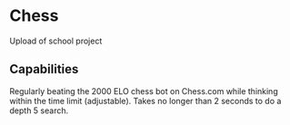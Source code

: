 # Chess
Upload of school project

## Capabilities
Regularly beating the 2000 ELO chess bot on Chess.com while thinking within the time limit (adjustable). Takes no longer than 2 seconds to do a depth 5 search. 

